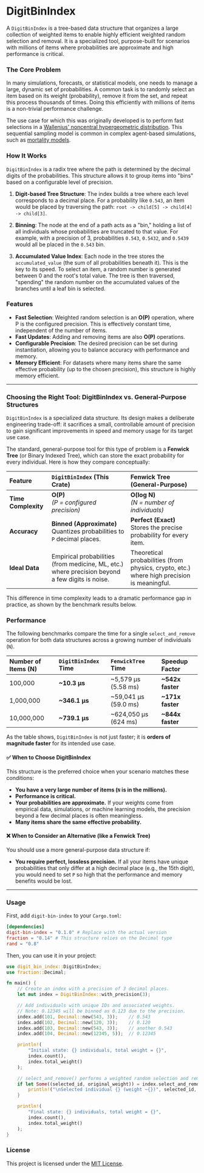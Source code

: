 # DigitBinIndex

A `DigitBinIndex` is a tree-based data structure that organizes a large collection of weighted items to enable highly efficient weighted random selection and removal. It is a specialized tool, purpose-built for scenarios with millions of items where probabilities are approximate and high performance is critical.

### The Core Problem

In many simulations, forecasts, or statistical models, one needs to manage a large, dynamic set of probabilities. A common task is to randomly select an item based on its weight (probability), remove it from the set, and repeat this process thousands of times. Doing this efficiently with millions of items is a non-trivial performance challenge.

The use case for which this was originally developed is to perform fast selections in a [Wallenius' noncentral hypergeometric distribution](https://en.wikipedia.org/wiki/Wallenius%27_noncentral_hypergeometric_distribution). This sequential sampling model is common in complex agent-based simulations, such as [mortality models](https://www.ncbi.nlm.nih.gov/pmc/articles/PMC4060603/).

### How It Works

`DigitBinIndex` is a radix tree where the path is determined by the decimal digits of the probabilities. This structure allows it to group items into "bins" based on a configurable level of precision.

1.  **Digit-based Tree Structure**: The index builds a tree where each level corresponds to a decimal place. For a probability like `0.543`, an item would be placed by traversing the path: `root -> child[5] -> child[4] -> child[3]`.

2.  **Binning**: The node at the end of a path acts as a "bin," holding a list of all individuals whose probabilities are truncated to that value. For example, with a precision of 3, probabilities `0.543`, `0.5432`, and `0.5439` would all be placed in the `0.543` bin.

3.  **Accumulated Value Index**: Each node in the tree stores the `accumulated_value` (the sum of all probabilities beneath it). This is the key to its speed. To select an item, a random number is generated between 0 and the root's total value. The tree is then traversed, "spending" the random number on the accumulated values of the branches until a leaf bin is selected.

### Features

*   **Fast Selection**: Weighted random selection is an **O(P)** operation, where P is the configured precision. This is effectively constant time, independent of the number of items.
*   **Fast Updates**: Adding and removing items are also **O(P)** operations.
*   **Configurable Precision**: The desired precision can be set during instantiation, allowing you to balance accuracy with performance and memory.
*   **Memory Efficient**: For datasets where many items share the same effective probability (up to the chosen precision), this structure is highly memory efficient.

---

### Choosing the Right Tool: DigitBinIndex vs. General-Purpose Structures

`DigitBinIndex` is a specialized data structure. Its design makes a deliberate engineering trade-off: it sacrifices a small, controllable amount of precision to gain significant improvements in speed and memory usage for its target use case.

The standard, general-purpose tool for this type of problem is a **Fenwick Tree** (or Binary Indexed Tree), which can store the exact probability for every individual. Here is how they compare conceptually:

| Feature | `DigitBinIndex` (This Crate) | Fenwick Tree (General-Purpose) |
| :--- | :--- | :--- |
| **Time Complexity** | **O(P)** <br>*(P = configured precision)* | **O(log N)** <br>*(N = number of individuals)* |
| **Accuracy** | **Binned (Approximate)** <br>Quantizes probabilities to `P` decimal places. | **Perfect (Exact)** <br>Stores the precise probability for every item. |
| **Ideal Data**| Empirical probabilities (from medicine, ML, etc.) where precision beyond a few digits is noise. | Theoretical probabilities (from physics, crypto, etc.) where high precision is meaningful. |

This difference in time complexity leads to a dramatic performance gap in practice, as shown by the benchmark results below.

### Performance

The following benchmarks compare the time for a single `select_and_remove` operation for both data structures across a growing number of individuals (`N`).

| Number of Items (N) | `DigitBinIndex` Time | `FenwickTree` Time | **Speedup Factor** |
| :------------------ | :------------------- | :----------------- | :----------------- |
| 100,000             | **~10.3 µs**         | ~5,579 µs (5.58 ms)  | **~542x faster**   |
| 1,000,000           | **~346.1 µs**        | ~59,041 µs (59.0 ms) | **~171x faster**   |
| 10,000,000          | **~739.1 µs**        | ~624,050 µs (624 ms) | **~844x faster**   |

As the table shows, `DigitBinIndex` is not just faster; it is **orders of magnitude faster** for its intended use case.

#### ✅ When to Choose DigitBinIndex

This structure is the preferred choice when your scenario matches these conditions:
*   **You have a very large number of items (`N` is in the millions).**
*   **Performance is critical.**
*   **Your probabilities are approximate.** If your weights come from empirical data, simulations, or machine learning models, the precision beyond a few decimal places is often meaningless.
*   **Many items share the same effective probability.**

#### ❌ When to Consider an Alternative (like a Fenwick Tree)

You should use a more general-purpose data structure if:
*   **You require perfect, lossless precision.** If all your items have unique probabilities that only differ at a high decimal place (e.g., the 15th digit), you would need to set `P` so high that the performance and memory benefits would be lost.

---

### Usage

First, add `digit-bin-index` to your `Cargo.toml`:

```toml
[dependencies]
digit-bin-index = "0.1.0" # Replace with the actual version
fraction = "0.14" # This structure relies on the Decimal type
rand = "0.8"
```

Then, you can use it in your project:

```rust
use digit_bin_index::DigitBinIndex;
use fraction::Decimal;

fn main() {
    // Create an index with a precision of 3 decimal places.
    let mut index = DigitBinIndex::with_precision(3);

    // Add individuals with unique IDs and associated weights.
    // Note: 0.12345 will be binned as 0.123 due to the precision.
    index.add(101, Decimal::new(543, 3));    // 0.543
    index.add(102, Decimal::new(120, 3));    // 0.120
    index.add(103, Decimal::new(543, 3));    // another 0.543
    index.add(104, Decimal::new(12345, 5));  // 0.12345

    println!(
        "Initial state: {} individuals, total weight = {}",
        index.count(),
        index.total_weight()
    );

    // select_and_remove() performs a weighted random selection and removes the item.
    if let Some((selected_id, original_weight)) = index.select_and_remove() {
        println!("\nSelected individual {} (weight ~{})", selected_id, original_weight);
    }

    println!(
        "Final state: {} individuals, total weight = {}",
        index.count(),
        index.total_weight()
    );
}
```

### License

This project is licensed under the [MIT License](LICENSE).